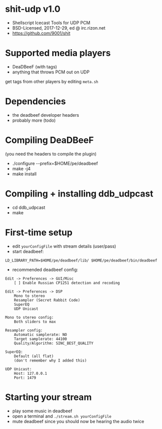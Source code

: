 shit-udp v1.0
===============

* Shellscript Icecast Tools for UDP PCM
* BSD-Licensed, 2017-12-29, ed @ irc.rizon.net
* https://github.com/9001/shit



Supported media players
=======================

* DeaDBeeF (with tags)
* anything that throws PCM out on UDP

get tags from other players by editing `meta.sh`  



Dependencies
============

* the deadbeef developer headers
* probably more (todo)



Compiling DeaDBeeF
==================

(you need the headers to compile the plugin)

* ./configure --prefix=$HOME/pe/deadbeef
* make -j4
* make install



Compiling + installing ddb_udpcast
==================================

* cd ddb_udpcast
* make



First-time setup
================

* edit `yourConfigFile` with stream details (user/pass)
* start deadbeef:
```
LD_LIBRARY_PATH=$HOME/pe/deadbeef/lib/ $HOME/pe/deadbeef/bin/deadbeef
```

* recommended deadbeef config:
```
Edit -> Preferences -> GUI/Misc
    [ ] Enable Russian CP1251 detection and recoding

Edit -> Preferences -> DSP
    Mono to stereo
    Resampler (Secret Rabbit Code)
    SuperEQ
    UDP Unicast

Mono to stereo config:
    Both sliders to max

Resampler config:
    Automatic samplerate: NO
    Target samplerate: 44100
    Quality/Algorithm: SINC_BEST_QUALITY

SuperEQ:
    Default (all flat)
    (don't remember why I added this)

UDP Unicast:
    Host: 127.0.0.1
    Port: 1479
```



Starting your stream
====================

* play some music in deadbeef
* open a terminal and `./stream.sh yourConfigFile`
* mute deadbeef since you should now be hearing the audio twice
